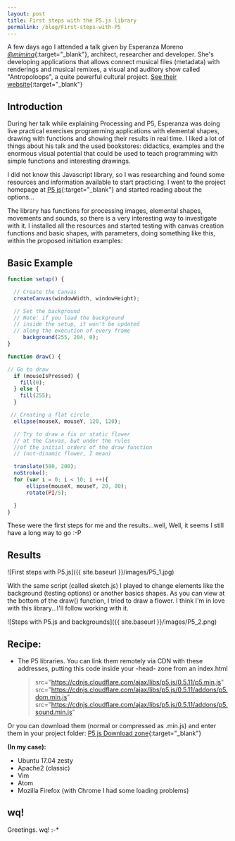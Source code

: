 ```yaml
---
layout: post
title: First steps with the P5.js library 
permalink: /blog/First-steps-with-P5
---
```




A few days ago I attended a talk given by Esperanza Moreno [@_mimina_](https://twitter.com/_mimina_){:target="_blank"}, architect, researcher and developer. She's developing applications that allows connect musical files (metadata) with renderings and musical remixes, a visual and auditory show called "Antropoloops", a quite powerful cultural project. [See their website](http://antropoloops.tumblr.com/){:target="_blank"}

## Introduction

During her talk while explaining Processing and P5, Esperanza was doing live practical exercises programming applications with elemental shapes, drawing with functions and showing their results in real time. I liked a lot of things about his talk and the used bookstores: didactics, examples and the enormous visual potential that could be used to teach programming with simple functions and interesting drawings.

 I did not know this Javascript library, so I was researching and found some resources and information available to start practicing. I went to the project homepage at [P5 js](https://p5js.org/){:target="_blank"} and started reading about the options...


The library has functions for processing images, elemental shapes, movements and sounds, so there is a very interesting way to investigate with it. I installed all the resources and started testing with canvas creation functions and basic shapes, with parameters, doing something like this, within the proposed initiation examples:

## Basic Example

```javascript
function setup() {

  // Create the Canvas
  createCanvas(windowWidth, windowHeight);

  // Set the background
  // Note: if you load the background
  // inside the setup, it won't be updated
  // along the execution of every frame
     background(255, 204, 0);
}

function draw() {

// Go to draw
  if (mouseIsPressed) {
    fill(0);
  } else {
    fill(255);
  }

 // Creating a flat circle
  ellipse(mouseX, mouseY, 120, 120);

  // Try to draw a fix or static flower
  // at the Canvas, but under the rules
  //of the initial orders of the draw function
  // (not-dinamic flower, I mean)

  translate(580, 200);
  noStroke();
  for (var i = 0; i < 10; i ++){
      ellipse(mouseX, mouseY, 20, 80);
      rotate(PI/5);

  }
}

```
These were the first steps for me and the results...well, Well, it seems I still have a long way to go :-P

## Results

![First steps with P5.js]({{ site.baseurl }}/images/P5_1.jpg)

With the same script (called sketch.js) I played to change elements like the background (testing options) or another basics shapes. As you can view at the bottom of the draw() function, I tried to draw a flower. I think I'm in love with this library...I'll follow working with it. 

![Steps with P5.js and backgrounds]({{ site.baseurl }}/images/P5_2.png)

## Recipe:

* The P5 libraries. You can link them remotely via CDN with these addresses, putting this code inside your -head- zone from an index.html

   >  src="https://cdnjs.cloudflare.com/ajax/libs/p5.js/0.5.11/p5.min.js"
   >  src="https://cdnjs.cloudflare.com/ajax/libs/p5.js/0.5.11/addons/p5.dom.min.js"
   >  src="https://cdnjs.cloudflare.com/ajax/libs/p5.js/0.5.11/addons/p5.sound.min.js"

Or you can download them (normal or compressed as .min.js) and enter them in your project folder: [P5.js Download zone](https://p5js.org/download/){:target="_blank"}

**(In my case):**

* Ubuntu 17.04 zesty
* Apache2 (classic)
* Vim
* Atom
* Mozilla Firefox (with Chrome I had some loading problems)

## wq!

Greetings. wq!    :-* 
